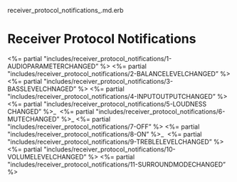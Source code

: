 receiver_protocol_notifications_.md.erb

# Receiver Protocol Notifications

\<%= partial "includes/receiver_protocol_notifications/1-AUDIOPARAMETERCHANGED” %\>
\<%= partial "includes/receiver_protocol_notifications/2-BALANCELEVELCHANGED” %\>
\<%= partial "includes/receiver_protocol_notifications/3-BASSLEVELCHNAGED” %\>
\<%= partial "includes/receiver_protocol_notifications/4-INPUTOUTPUTCHANGED” %\>
\<%= partial "includes/receiver_protocol_notifications/5-LOUDNESS CHANGED” %\>_ 
\<%= partial "includes/receiver_protocol_notifications/6-MUTECHANGED” %\>_ \<%= partial "includes/receiver_protocol_notifications/7-OFF” %\>
\<%= partial "includes/receiver_protocol_notifications/8-ON” %\>_ 
\<%= partial "includes/receiver_protocol_notifications/9-TREBLELEVELCHANGED” %\> 
\<%= partial "includes/receiver_protocol_notifications/10-VOLUMELEVELCHANGED” %\>
\<%= partial "includes/receiver_protocol_notifications/11-SURROUNDMODECHANGED” %\>